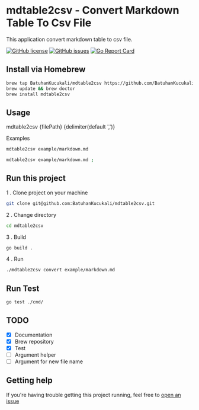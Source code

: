 # mdtable2csv - Convert Markdown Table To Csv File

This application convert markdown table to csv file.

[![GitHub license](https://img.shields.io/github/license/BatuhanKucukali/mdtable2csv)](https://github.com/BatuhanKucukali/istekbin-api/blob/master/LICENSE)
[![GitHub issues](https://img.shields.io/github/issues/BatuhanKucukali/mdtable2csv)](https://github.com/BatuhanKucukali/istekbin-api/issues)
[![Go Report Card](https://goreportcard.com/badge/github.com/BatuhanKucukali/mdtable2csv)](https://goreportcard.com/report/github.com/BatuhanKucukali/istekbin-api)

## Install via Homebrew
```bash
brew tap BatuhanKucukali/mdtable2csv https://github.com/BatuhanKucukali/homebrew-mdtable2csv
brew update && brew doctor
brew install mdtable2csv
```

## Usage

mdtable2csv {filePath} {delimiter(default ',')}

Examples

```bash
mdtable2csv example/markdown.md
```

```bash
mdtable2csv example/markdown.md ;
```

## Run this project

1 . Clone project on your machine
```bash
git clone git@github.com:BatuhanKucukali/mdtable2csv.git
```
2 . Change directory
```bash
cd mdtable2csv
```
3 . Build
```bash
go build .
```
4 . Run
```bash
./mdtable2csv convert example/markdown.md
```

## Run Test

```bash
go test ./cmd/
```

## TODO

- [X] Documentation
- [X] Brew repository
- [X] Test
- [ ] Argument helper
- [ ] Argument for new file name

## Getting help ##

If you're having trouble getting this project running, feel free to [open an issue](https://github.com/BatuhanKucukali/mdtable2csv/issues/new)


